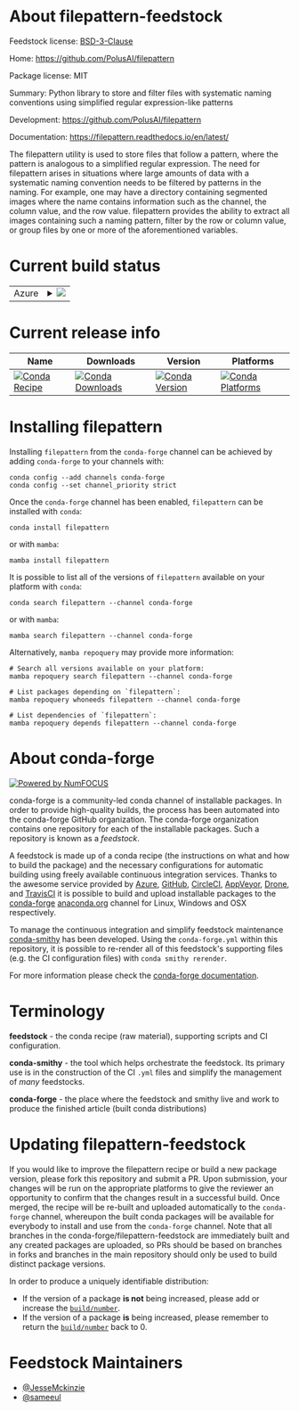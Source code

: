 About filepattern-feedstock
===========================

Feedstock license: [BSD-3-Clause](https://github.com/conda-forge/filepattern-feedstock/blob/main/LICENSE.txt)

Home: https://github.com/PolusAI/filepattern

Package license: MIT

Summary: Python library to store and filter files with systematic naming conventions using simplified regular expression-like patterns

Development: https://github.com/PolusAI/filepattern

Documentation: https://filepattern.readthedocs.io/en/latest/

The filepattern utility is used to store files that follow a pattern, where the pattern is analogous
to a simplified regular expression. The need for filepattern arises in situations where large amounts
of data with a systematic naming convention needs to be filtered by patterns in the naming.
For example, one may have a directory containing segmented images where the name contains information
such as the channel, the column value, and the row value. filepattern provides the ability to extract
all images containing such a naming pattern, filter by the row or column value, or group files by one
or more of the aforementioned variables.


Current build status
====================


<table>
    
  <tr>
    <td>Azure</td>
    <td>
      <details>
        <summary>
          <a href="https://dev.azure.com/conda-forge/feedstock-builds/_build/latest?definitionId=20856&branchName=main">
            <img src="https://dev.azure.com/conda-forge/feedstock-builds/_apis/build/status/filepattern-feedstock?branchName=main">
          </a>
        </summary>
        <table>
          <thead><tr><th>Variant</th><th>Status</th></tr></thead>
          <tbody><tr>
              <td>linux_64_python3.10.____cpython</td>
              <td>
                <a href="https://dev.azure.com/conda-forge/feedstock-builds/_build/latest?definitionId=20856&branchName=main">
                  <img src="https://dev.azure.com/conda-forge/feedstock-builds/_apis/build/status/filepattern-feedstock?branchName=main&jobName=linux&configuration=linux%20linux_64_python3.10.____cpython" alt="variant">
                </a>
              </td>
            </tr><tr>
              <td>linux_64_python3.11.____cpython</td>
              <td>
                <a href="https://dev.azure.com/conda-forge/feedstock-builds/_build/latest?definitionId=20856&branchName=main">
                  <img src="https://dev.azure.com/conda-forge/feedstock-builds/_apis/build/status/filepattern-feedstock?branchName=main&jobName=linux&configuration=linux%20linux_64_python3.11.____cpython" alt="variant">
                </a>
              </td>
            </tr><tr>
              <td>linux_64_python3.12.____cpython</td>
              <td>
                <a href="https://dev.azure.com/conda-forge/feedstock-builds/_build/latest?definitionId=20856&branchName=main">
                  <img src="https://dev.azure.com/conda-forge/feedstock-builds/_apis/build/status/filepattern-feedstock?branchName=main&jobName=linux&configuration=linux%20linux_64_python3.12.____cpython" alt="variant">
                </a>
              </td>
            </tr><tr>
              <td>linux_64_python3.8.____cpython</td>
              <td>
                <a href="https://dev.azure.com/conda-forge/feedstock-builds/_build/latest?definitionId=20856&branchName=main">
                  <img src="https://dev.azure.com/conda-forge/feedstock-builds/_apis/build/status/filepattern-feedstock?branchName=main&jobName=linux&configuration=linux%20linux_64_python3.8.____cpython" alt="variant">
                </a>
              </td>
            </tr><tr>
              <td>linux_64_python3.9.____73_pypy</td>
              <td>
                <a href="https://dev.azure.com/conda-forge/feedstock-builds/_build/latest?definitionId=20856&branchName=main">
                  <img src="https://dev.azure.com/conda-forge/feedstock-builds/_apis/build/status/filepattern-feedstock?branchName=main&jobName=linux&configuration=linux%20linux_64_python3.9.____73_pypy" alt="variant">
                </a>
              </td>
            </tr><tr>
              <td>linux_64_python3.9.____cpython</td>
              <td>
                <a href="https://dev.azure.com/conda-forge/feedstock-builds/_build/latest?definitionId=20856&branchName=main">
                  <img src="https://dev.azure.com/conda-forge/feedstock-builds/_apis/build/status/filepattern-feedstock?branchName=main&jobName=linux&configuration=linux%20linux_64_python3.9.____cpython" alt="variant">
                </a>
              </td>
            </tr><tr>
              <td>osx_64_python3.10.____cpython</td>
              <td>
                <a href="https://dev.azure.com/conda-forge/feedstock-builds/_build/latest?definitionId=20856&branchName=main">
                  <img src="https://dev.azure.com/conda-forge/feedstock-builds/_apis/build/status/filepattern-feedstock?branchName=main&jobName=osx&configuration=osx%20osx_64_python3.10.____cpython" alt="variant">
                </a>
              </td>
            </tr><tr>
              <td>osx_64_python3.11.____cpython</td>
              <td>
                <a href="https://dev.azure.com/conda-forge/feedstock-builds/_build/latest?definitionId=20856&branchName=main">
                  <img src="https://dev.azure.com/conda-forge/feedstock-builds/_apis/build/status/filepattern-feedstock?branchName=main&jobName=osx&configuration=osx%20osx_64_python3.11.____cpython" alt="variant">
                </a>
              </td>
            </tr><tr>
              <td>osx_64_python3.12.____cpython</td>
              <td>
                <a href="https://dev.azure.com/conda-forge/feedstock-builds/_build/latest?definitionId=20856&branchName=main">
                  <img src="https://dev.azure.com/conda-forge/feedstock-builds/_apis/build/status/filepattern-feedstock?branchName=main&jobName=osx&configuration=osx%20osx_64_python3.12.____cpython" alt="variant">
                </a>
              </td>
            </tr><tr>
              <td>osx_64_python3.8.____cpython</td>
              <td>
                <a href="https://dev.azure.com/conda-forge/feedstock-builds/_build/latest?definitionId=20856&branchName=main">
                  <img src="https://dev.azure.com/conda-forge/feedstock-builds/_apis/build/status/filepattern-feedstock?branchName=main&jobName=osx&configuration=osx%20osx_64_python3.8.____cpython" alt="variant">
                </a>
              </td>
            </tr><tr>
              <td>osx_64_python3.9.____73_pypy</td>
              <td>
                <a href="https://dev.azure.com/conda-forge/feedstock-builds/_build/latest?definitionId=20856&branchName=main">
                  <img src="https://dev.azure.com/conda-forge/feedstock-builds/_apis/build/status/filepattern-feedstock?branchName=main&jobName=osx&configuration=osx%20osx_64_python3.9.____73_pypy" alt="variant">
                </a>
              </td>
            </tr><tr>
              <td>osx_64_python3.9.____cpython</td>
              <td>
                <a href="https://dev.azure.com/conda-forge/feedstock-builds/_build/latest?definitionId=20856&branchName=main">
                  <img src="https://dev.azure.com/conda-forge/feedstock-builds/_apis/build/status/filepattern-feedstock?branchName=main&jobName=osx&configuration=osx%20osx_64_python3.9.____cpython" alt="variant">
                </a>
              </td>
            </tr><tr>
              <td>win_64_python3.10.____cpython</td>
              <td>
                <a href="https://dev.azure.com/conda-forge/feedstock-builds/_build/latest?definitionId=20856&branchName=main">
                  <img src="https://dev.azure.com/conda-forge/feedstock-builds/_apis/build/status/filepattern-feedstock?branchName=main&jobName=win&configuration=win%20win_64_python3.10.____cpython" alt="variant">
                </a>
              </td>
            </tr><tr>
              <td>win_64_python3.11.____cpython</td>
              <td>
                <a href="https://dev.azure.com/conda-forge/feedstock-builds/_build/latest?definitionId=20856&branchName=main">
                  <img src="https://dev.azure.com/conda-forge/feedstock-builds/_apis/build/status/filepattern-feedstock?branchName=main&jobName=win&configuration=win%20win_64_python3.11.____cpython" alt="variant">
                </a>
              </td>
            </tr><tr>
              <td>win_64_python3.12.____cpython</td>
              <td>
                <a href="https://dev.azure.com/conda-forge/feedstock-builds/_build/latest?definitionId=20856&branchName=main">
                  <img src="https://dev.azure.com/conda-forge/feedstock-builds/_apis/build/status/filepattern-feedstock?branchName=main&jobName=win&configuration=win%20win_64_python3.12.____cpython" alt="variant">
                </a>
              </td>
            </tr><tr>
              <td>win_64_python3.8.____cpython</td>
              <td>
                <a href="https://dev.azure.com/conda-forge/feedstock-builds/_build/latest?definitionId=20856&branchName=main">
                  <img src="https://dev.azure.com/conda-forge/feedstock-builds/_apis/build/status/filepattern-feedstock?branchName=main&jobName=win&configuration=win%20win_64_python3.8.____cpython" alt="variant">
                </a>
              </td>
            </tr><tr>
              <td>win_64_python3.9.____73_pypy</td>
              <td>
                <a href="https://dev.azure.com/conda-forge/feedstock-builds/_build/latest?definitionId=20856&branchName=main">
                  <img src="https://dev.azure.com/conda-forge/feedstock-builds/_apis/build/status/filepattern-feedstock?branchName=main&jobName=win&configuration=win%20win_64_python3.9.____73_pypy" alt="variant">
                </a>
              </td>
            </tr><tr>
              <td>win_64_python3.9.____cpython</td>
              <td>
                <a href="https://dev.azure.com/conda-forge/feedstock-builds/_build/latest?definitionId=20856&branchName=main">
                  <img src="https://dev.azure.com/conda-forge/feedstock-builds/_apis/build/status/filepattern-feedstock?branchName=main&jobName=win&configuration=win%20win_64_python3.9.____cpython" alt="variant">
                </a>
              </td>
            </tr>
          </tbody>
        </table>
      </details>
    </td>
  </tr>
</table>

Current release info
====================

| Name | Downloads | Version | Platforms |
| --- | --- | --- | --- |
| [![Conda Recipe](https://img.shields.io/badge/recipe-filepattern-green.svg)](https://anaconda.org/conda-forge/filepattern) | [![Conda Downloads](https://img.shields.io/conda/dn/conda-forge/filepattern.svg)](https://anaconda.org/conda-forge/filepattern) | [![Conda Version](https://img.shields.io/conda/vn/conda-forge/filepattern.svg)](https://anaconda.org/conda-forge/filepattern) | [![Conda Platforms](https://img.shields.io/conda/pn/conda-forge/filepattern.svg)](https://anaconda.org/conda-forge/filepattern) |

Installing filepattern
======================

Installing `filepattern` from the `conda-forge` channel can be achieved by adding `conda-forge` to your channels with:

```
conda config --add channels conda-forge
conda config --set channel_priority strict
```

Once the `conda-forge` channel has been enabled, `filepattern` can be installed with `conda`:

```
conda install filepattern
```

or with `mamba`:

```
mamba install filepattern
```

It is possible to list all of the versions of `filepattern` available on your platform with `conda`:

```
conda search filepattern --channel conda-forge
```

or with `mamba`:

```
mamba search filepattern --channel conda-forge
```

Alternatively, `mamba repoquery` may provide more information:

```
# Search all versions available on your platform:
mamba repoquery search filepattern --channel conda-forge

# List packages depending on `filepattern`:
mamba repoquery whoneeds filepattern --channel conda-forge

# List dependencies of `filepattern`:
mamba repoquery depends filepattern --channel conda-forge
```


About conda-forge
=================

[![Powered by
NumFOCUS](https://img.shields.io/badge/powered%20by-NumFOCUS-orange.svg?style=flat&colorA=E1523D&colorB=007D8A)](https://numfocus.org)

conda-forge is a community-led conda channel of installable packages.
In order to provide high-quality builds, the process has been automated into the
conda-forge GitHub organization. The conda-forge organization contains one repository
for each of the installable packages. Such a repository is known as a *feedstock*.

A feedstock is made up of a conda recipe (the instructions on what and how to build
the package) and the necessary configurations for automatic building using freely
available continuous integration services. Thanks to the awesome service provided by
[Azure](https://azure.microsoft.com/en-us/services/devops/), [GitHub](https://github.com/),
[CircleCI](https://circleci.com/), [AppVeyor](https://www.appveyor.com/),
[Drone](https://cloud.drone.io/welcome), and [TravisCI](https://travis-ci.com/)
it is possible to build and upload installable packages to the
[conda-forge](https://anaconda.org/conda-forge) [anaconda.org](https://anaconda.org/)
channel for Linux, Windows and OSX respectively.

To manage the continuous integration and simplify feedstock maintenance
[conda-smithy](https://github.com/conda-forge/conda-smithy) has been developed.
Using the ``conda-forge.yml`` within this repository, it is possible to re-render all of
this feedstock's supporting files (e.g. the CI configuration files) with ``conda smithy rerender``.

For more information please check the [conda-forge documentation](https://conda-forge.org/docs/).

Terminology
===========

**feedstock** - the conda recipe (raw material), supporting scripts and CI configuration.

**conda-smithy** - the tool which helps orchestrate the feedstock.
                   Its primary use is in the construction of the CI ``.yml`` files
                   and simplify the management of *many* feedstocks.

**conda-forge** - the place where the feedstock and smithy live and work to
                  produce the finished article (built conda distributions)


Updating filepattern-feedstock
==============================

If you would like to improve the filepattern recipe or build a new
package version, please fork this repository and submit a PR. Upon submission,
your changes will be run on the appropriate platforms to give the reviewer an
opportunity to confirm that the changes result in a successful build. Once
merged, the recipe will be re-built and uploaded automatically to the
`conda-forge` channel, whereupon the built conda packages will be available for
everybody to install and use from the `conda-forge` channel.
Note that all branches in the conda-forge/filepattern-feedstock are
immediately built and any created packages are uploaded, so PRs should be based
on branches in forks and branches in the main repository should only be used to
build distinct package versions.

In order to produce a uniquely identifiable distribution:
 * If the version of a package **is not** being increased, please add or increase
   the [``build/number``](https://docs.conda.io/projects/conda-build/en/latest/resources/define-metadata.html#build-number-and-string).
 * If the version of a package **is** being increased, please remember to return
   the [``build/number``](https://docs.conda.io/projects/conda-build/en/latest/resources/define-metadata.html#build-number-and-string)
   back to 0.

Feedstock Maintainers
=====================

* [@JesseMckinzie](https://github.com/JesseMckinzie/)
* [@sameeul](https://github.com/sameeul/)


